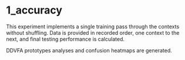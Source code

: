 # 1_accuracy

This experiment implements a single training pass through the contexts without shuffling.
Data is provided in recorded order, one context to the next, and final testing performance is calculated.

DDVFA prototypes analyses and confusion heatmaps are generated.
